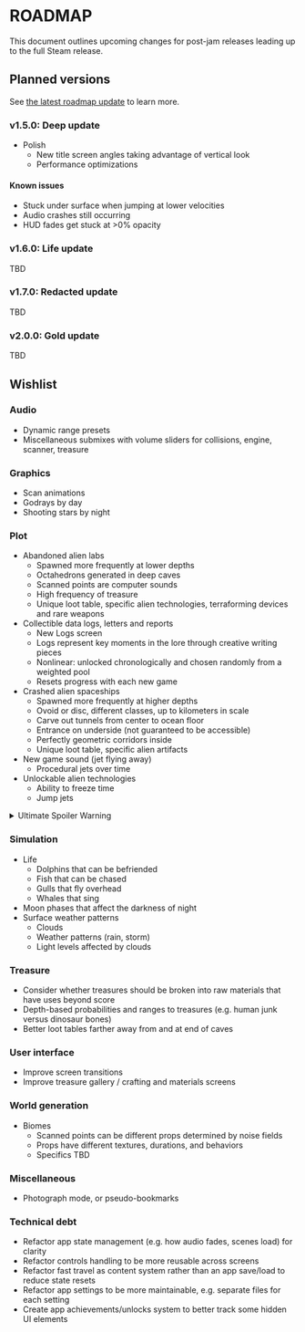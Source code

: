 # ROADMAP
This document outlines upcoming changes for post-jam releases leading up to the full Steam release.

## Planned versions
See [the latest roadmap update](https://shiftbacktick.io/sea/devlogs/2021/06/21/roadmap-update.html) to learn more.

### v1.5.0: Deep update
- Polish
  - New title screen angles taking advantage of vertical look
  - Performance optimizations

#### Known issues
- Stuck under surface when jumping at lower velocities
- Audio crashes still occurring
- HUD fades get stuck at >0% opacity

### v1.6.0: Life update
TBD

### v1.7.0: Redacted update
TBD

### v2.0.0: Gold update
TBD

## Wishlist
### Audio
- Dynamic range presets
- Miscellaneous submixes with volume sliders for collisions, engine, scanner, treasure

### Graphics
- Scan animations
- Godrays by day
- Shooting stars by night

### Plot
- Abandoned alien labs
  - Spawned more frequently at lower depths
  - Octahedrons generated in deep caves
  - Scanned points are computer sounds
  - High frequency of treasure
  - Unique loot table, specific alien technologies, terraforming devices and rare weapons
- Collectible data logs, letters and reports
  - New Logs screen
  - Logs represent key moments in the lore through creative writing pieces
  - Nonlinear: unlocked chronologically and chosen randomly from a weighted pool
  - Resets progress with each new game
- Crashed alien spaceships
  - Spawned more frequently at higher depths
  - Ovoid or disc, different classes, up to kilometers in scale
  - Carve out tunnels from center to ocean floor
  - Entrance on underside (not guaranteed to be accessible)
  - Perfectly geometric corridors inside
  - Unique loot table, specific alien artifacts
- New game sound (jet flying away)
  - Procedural jets over time
- Unlockable alien technologies
  - Ability to freeze time
  - Jump jets

<details>
  <summary>Ultimate Spoiler Warning</summary>
  <ul>
    <li>Aliens wanted to peacefully immigrate to Earth.</li>
    <li>Alien leaders established a secret base on Earth.</li>
  </ul>
</details>

### Simulation
- Life
  - Dolphins that can be befriended
  - Fish that can be chased
  - Gulls that fly overhead
  - Whales that sing
- Moon phases that affect the darkness of night
- Surface weather patterns
  - Clouds
  - Weather patterns (rain, storm)
  - Light levels affected by clouds

### Treasure
- Consider whether treasures should be broken into raw materials that have uses beyond score
- Depth-based probabilities and ranges to treasures (e.g. human junk versus dinosaur bones)
- Better loot tables farther away from and at end of caves

### User interface
- Improve screen transitions
- Improve treasure gallery / crafting and materials screens

### World generation
- Biomes
  - Scanned points can be different props determined by noise fields
  - Props have different textures, durations, and behaviors
  - Specifics TBD

### Miscellaneous
- Photograph mode, or pseudo-bookmarks

### Technical debt
- Refactor app state management (e.g. how audio fades, scenes load) for clarity
- Refactor controls handling to be more reusable across screens
- Refactor fast travel as content system rather than an app save/load to reduce state resets
- Refactor app settings to be more maintainable, e.g. separate files for each setting
- Create app achievements/unlocks system to better track some hidden UI elements
